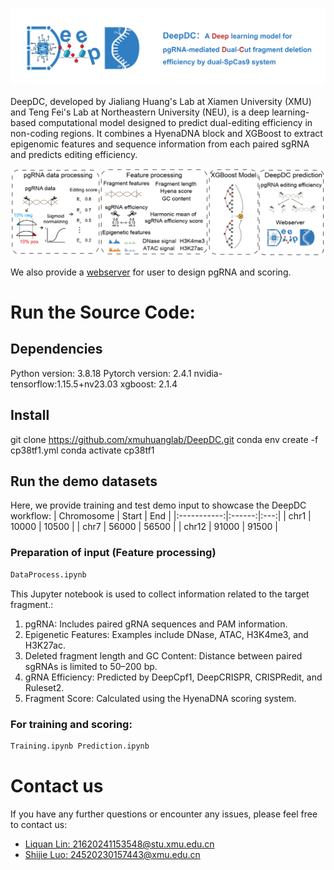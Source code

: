 ![logo](imag/DeepDC_logo_20250319.png)

DeepDC, developed by Jialiang Huang's Lab at Xiamen University (XMU) and Teng Fei's Lab at Northeastern University (NEU), is a deep learning-based computational model designed to predict dual-editing efficiency in non-coding regions. It combines a HyenaDNA block and XGBoost to extract epigenomic features and sequence information from each paired sgRNA and predicts editing efficiency.

![workflow](imag/workflow.png)

We also provide a [webserver](https://deepdc.huanglabxmu.com/) for user to design pgRNA and scoring.

# Run the Source Code:

## Dependencies
Python version: 3.8.18
Pytorch version: 2.4.1
nvidia-tensorflow:1.15.5+nv23.03
xgboost: 2.1.4

## Install
git clone https://github.com/xmuhuanglab/DeepDC.git
conda env create -f cp38tf1.yml
conda activate cp38tf1

## Run the demo datasets
Here, we provide training and test demo input to showcase the DeepDC workflow:
| Chromosome | Start | End |
|:-----------:|:------:|:---:|
| chr1        | 10000  | 10500 |
| chr7        | 56000  | 56500 |
| chr12       | 91000  | 91500 |

### Preparation of input (Feature processing)
```bash
DataProcess.ipynb
```
This Jupyter notebook is used to collect information related to the target fragment.: 
1. pgRNA: Includes paired gRNA sequences and PAM information.
2. Epigenetic Features: Examples include DNase, ATAC, H3K4me3, and H3K27ac.
3. Deleted fragment length and GC Content: Distance between paired sgRNAs is limited to 50–200 bp.
4. gRNA Efficiency: Predicted by DeepCpf1, DeepCRISPR, CRISPRedit, and Ruleset2.
5. Fragment Score: Calculated using the HyenaDNA scoring system.

### For training and scoring:
```bash
Training.ipynb Prediction.ipynb
```

# Contact us
If you have any further questions or encounter any issues, please feel free to contact us:
- [Liquan Lin: 21620241153548@stu.xmu.edu.cn](mailto:21620241153548@stu.xmu.edu.cn)
- [Shijie Luo: 24520230157443@xmu.edu.cn](mailto:24520230157443@xmu.edu.cn)
